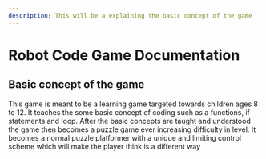 ```yaml
---
description: This will be a explaining the basic concept of the game
---
```


# Robot Code Game Documentation

## Basic concept of the game

This game is meant to be a learning game targeted towards children ages 8 to 12. It teaches the some basic concept of coding such as a functions, if statements and loop. After the basic concepts are taught and understood the game then becomes a puzzle game ever increasing difficulty in level. It becomes a normal puzzle platformer with a unique and limiting control scheme which will make the player think is a different way




